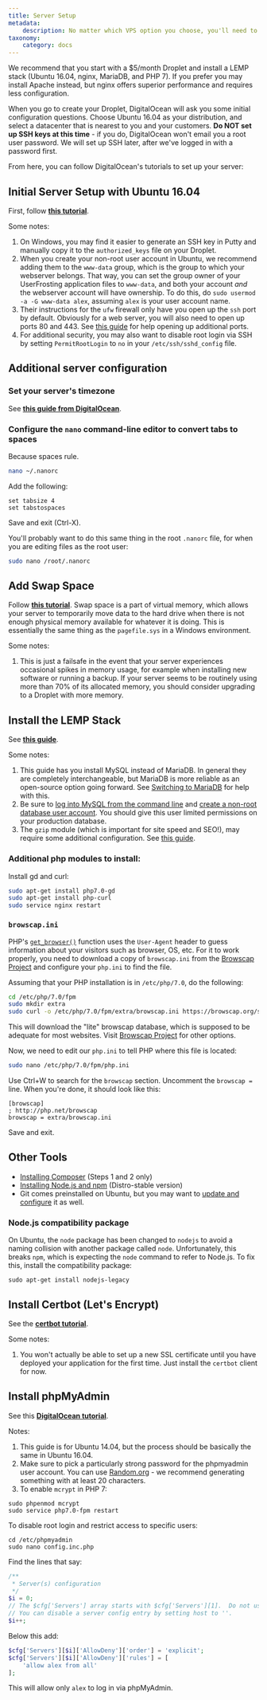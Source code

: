 ```yaml
---
title: Server Setup
metadata:
    description: No matter which VPS option you choose, you'll need to make sure that you have the required software installed and properly configured for UserFrosting.
taxonomy:
    category: docs
---
```


We recommend that you start with a $5/month Droplet and install a LEMP stack (Ubuntu 16.04, nginx, MariaDB, and PHP 7).  If you prefer you may install Apache instead, but nginx offers superior performance and requires less configuration.

When you go to create your Droplet, DigitalOcean will ask you some initial configuration questions.  Choose Ubuntu 16.04 as your distribution, and select a datacenter that is nearest to you and your customers.  **Do NOT set up SSH keys at this time** - if you do, DigitalOcean won't email you a root user password.  We will set up SSH later, after we've logged in with a password first.

From here, you can follow DigitalOcean's tutorials to set up your server:

## Initial Server Setup with Ubuntu 16.04

First, follow [**this tutorial**](https://www.digitalocean.com/community/tutorials/initial-server-setup-with-ubuntu-16-04).

Some notes:

1. On Windows, you may find it easier to generate an SSH key in Putty and manually copy it to the `authorized_keys` file on your Droplet.
2. When you create your non-root user account in Ubuntu, we recommend adding them to the `www-data` group, which is the group to which your webserver belongs.  That way, you can set the group owner of your UserFrosting application files to `www-data`, and both your account _and_ the webserver account will have ownership.  To do this, do `sudo usermod -a -G www-data alex`, assuming `alex` is your user account name.
3. Their instructions for the `ufw` firewall only have you open up the `ssh` port by default.  Obviously for a web server, you will also need to open up ports 80 and 443.  See [this guide](https://www.digitalocean.com/community/tutorials/how-to-set-up-a-firewall-with-ufw-on-ubuntu-14-04#allow-other-connections) for help opening up additional ports.
4. For additional security, you may also want to disable root login via SSH by setting `PermitRootLogin` to `no` in your `/etc/ssh/sshd_config` file.

## Additional server configuration

### Set your server's **timezone**

See [**this guide from DigitalOcean**](https://www.digitalocean.com/community/tutorials/how-to-set-up-time-synchronization-on-ubuntu-16-04).

### Configure the `nano` command-line editor to convert tabs to spaces

Because spaces rule.

```bash
nano ~/.nanorc
```

Add the following:

```
set tabsize 4
set tabstospaces
```

Save and exit (Ctrl-X).

You'll probably want to do this same thing in the root `.nanorc` file, for when you are editing files as the root user:

```bash
sudo nano /root/.nanorc
```

## Add Swap Space

Follow [**this tutorial**](https://www.digitalocean.com/community/tutorials/how-to-add-swap-space-on-ubuntu-16-04).  Swap space is a part of virtual memory, which allows your server to temporarily move data to the hard drive when there is not enough physical memory available for whatever it is doing.  This is essentially the same thing as the `pagefile.sys` in a Windows environment.

Some notes:

1. This is just a failsafe in the event that your server experiences occasional spikes in memory usage, for example when installing new software or running a backup.  If your server seems to be routinely using more than 70% of its allocated memory, you should consider upgrading to a Droplet with more memory.

## Install the LEMP Stack

See [**this guide**](https://www.digitalocean.com/community/tutorials/how-to-install-linux-nginx-mysql-php-lemp-stack-in-ubuntu-16-04).

Some notes:

1. This guide has you install MySQL instead of MariaDB.  In general they are completely interchangeable, but MariaDB is more reliable as an  open-source option going forward.  See [Switching to MariaDB](https://www.digitalocean.com/community/tutorials/switching-to-mariadb-from-mysql) for help with this.
2. Be sure to [log into MySQL from the command line](https://www.digitalocean.com/community/tutorials/a-basic-mysql-tutorial) and [create a non-root database user account](https://www.digitalocean.com/community/tutorials/how-to-create-a-new-user-and-grant-permissions-in-mysql).  You should give this user limited permissions on your production database.
3. The `gzip` module (which is important for site speed and SEO!), may require some additional configuration.  See [this guide](https://www.digitalocean.com/community/tutorials/how-to-add-the-gzip-module-to-nginx-on-ubuntu-14-04).

### Additional php modules to install:

Install gd and curl:

```bash
sudo apt-get install php7.0-gd
sudo apt-get install php-curl
sudo service nginx restart
```

### `browscap.ini`

PHP's [`get_browser()`](http://php.net/manual/en/function.get-browser.php) function uses the `User-Agent` header to guess information about your visitors such as browser, OS, etc.  For it to work properly, you need to download a copy of `browscap.ini` from the [Browscap Project](https://browscap.org) and configure your `php.ini` to find the file.

Assuming that your PHP installation is in `/etc/php/7.0`, do the following:

```bash
cd /etc/php/7.0/fpm
sudo mkdir extra
sudo curl -o /etc/php/7.0/fpm/extra/browscap.ini https://browscap.org/stream?q=Lite_PHP_BrowsCapINI
```

This will download the "lite" browscap database, which is supposed to be adequate for most websites.  Visit [Browscap Project](https://browscap.org) for other options.

Now, we need to edit our `php.ini` to tell PHP where this file is located:

```bash
sudo nano /etc/php/7.0/fpm/php.ini
```

Use Ctrl+W to search for the `browscap` section.  Uncomment the `browscap = ` line.  When you're done, it should look like this:

```
[browscap]
; http://php.net/browscap
browscap = extra/browscap.ini
```

Save and exit.

## Other Tools

- [Installing Composer](https://www.digitalocean.com/community/tutorials/how-to-install-and-use-composer-on-ubuntu-16-04) (Steps 1 and 2 only)
- [Installing Node.js and npm](https://www.digitalocean.com/community/tutorials/how-to-install-node-js-on-ubuntu-16-04) (Distro-stable version)
- Git comes preinstalled on Ubuntu, but you may want to [update and configure](https://www.digitalocean.com/community/tutorials/how-to-install-git-on-ubuntu-16-04) it as well.

### Node.js compatibility package

On Ubuntu, the `node` package has been changed to `nodejs` to avoid a naming collision with another package called `node`.  Unfortunately, this breaks `npm`, which is expecting the `node` command to refer to Node.js.  To fix this, install the compatibility package:

```
sudo apt-get install nodejs-legacy
```

## Install Certbot (Let's Encrypt)

See the [**certbot tutorial**](https://certbot.eff.org/#ubuntuxenial-nginx).

Some notes:

1. You won't actually be able to set up a new SSL certificate until you have deployed your application for the first time.  Just install the `certbot` client for now.

## Install phpMyAdmin

See this [**DigitalOcean tutorial**](https://www.digitalocean.com/community/tutorials/how-to-install-and-secure-phpmyadmin-with-nginx-on-an-ubuntu-14-04-server).

Notes:

1. This guide is for Ubuntu 14.04, but the process should be basically the same in Ubuntu 16.04.
2. Make sure to pick a particularly strong password for the phpmyadmin user account.  You can use [Random.org](https://www.random.org/passwords/) - we recommend generating something with at least 20 characters.
3. To enable `mcrypt` in PHP 7:

```
sudo phpenmod mcrypt
sudo service php7.0-fpm restart
```

To disable root login and restrict access to specific users:

```
cd /etc/phpmyadmin
sudo nano config.inc.php
```

Find the lines that say:

```php
/**
 * Server(s) configuration
 */
$i = 0;
// The $cfg['Servers'] array starts with $cfg['Servers'][1].  Do not use $cfg['Servers'][0].
// You can disable a server config entry by setting host to ''.
$i++;
```

Below this add:

```php
$cfg['Servers'][$i]['AllowDeny']['order'] = 'explicit';
$cfg['Servers'][$i]['AllowDeny']['rules'] = [
    'allow alex from all'
];
```

This will allow only `alex` to log in via phpMyAdmin.
